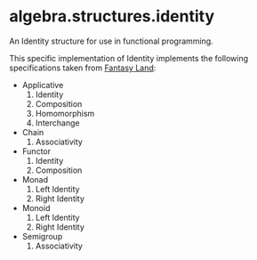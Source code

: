 # algebra.structures.identity

An Identity structure for use in functional programming.

This specific implementation of Identity implements the following specifications taken from [Fantasy Land][]:

* Applicative
  1. Identity
  2. Composition
  3. Homomorphism
  4. Interchange
* Chain
  1. Associativity
* Functor
  1. Identity
  2. Composition
* Monad
  1. Left Identity
  2. Right Identity
* Monoid
  1. Left Identity
  2. Right Identity
* Semigroup
  1. Associativity

[Fantasy Land]: https://github.com/fantasyland/fantasy-land
